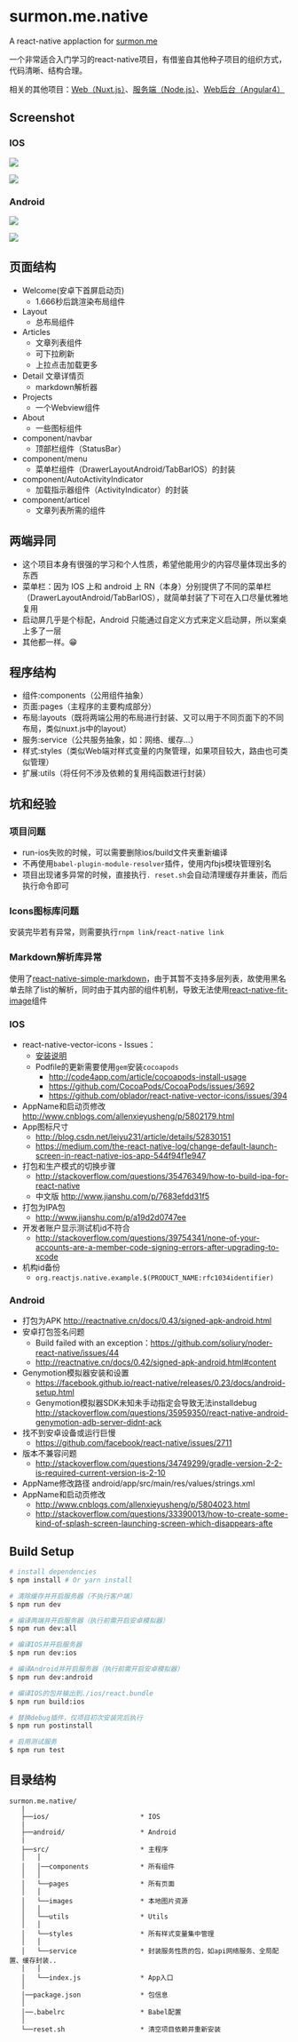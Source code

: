 # surmon.me.native
A react-native applaction for [surmon.me](https://surmon.me)

一个非常适合入门学习的react-native项目，有借鉴自其他种子项目的组织方式，代码清晰、结构合理。

相关的其他项目：[Web（Nuxt.js）](https://github.com/surmon-china/surmon.me)、[服务端（Node.js）](https://github.com/surmon-china/nodepress)、[Web后台（Angular4）](https://github.com/surmon-china/angular-admin)

## Screenshot

### IOS

![](https://raw.githubusercontent.com/surmon-china/surmon.me.native/master/screenshot/ios/full-01.jpg)

![](https://raw.githubusercontent.com/surmon-china/surmon.me.native/master/screenshot/ios/full-02.jpg)

### Android

![](https://raw.githubusercontent.com/surmon-china/surmon.me.native/master/screenshot/android/full-01.jpg)

![](https://raw.githubusercontent.com/surmon-china/surmon.me.native/master/screenshot/android/full-02.jpg)


## 页面结构
- Welcome(安卓下首屏启动页)
   + 1.666秒后跳渲染布局组件
- Layout
   + 总布局组件
- Articles
   + 文章列表组件
   + 可下拉刷新
   + 上拉点击加载更多
- Detail 文章详情页
   + markdown解析器
- Projects
   + 一个Webview组件
- About
   + 一些图标组件
- component/navbar
   + 顶部栏组件（StatusBar）
- component/menu
   + 菜单栏组件（DrawerLayoutAndroid/TabBarIOS）的封装
- component/AutoActivityIndicator
   + 加载指示器组件（ActivityIndicator）的封装
- component/articel
   + 文章列表所需的组件

## 两端异同
- 这个项目本身有很强的学习和个人性质，希望他能用少的内容尽量体现出多的东西
- 菜单栏：因为 IOS 上和 android 上 RN（本身）分别提供了不同的菜单栏（DrawerLayoutAndroid/TabBarIOS），就简单封装了下可在入口尽量优雅地复用
- 启动屏几乎是个标配，Android 只能通过自定义方式来定义启动屏，所以案桌上多了一层
- 其他都一样。😁

## 程序结构
- 组件:components（公用组件抽象）
- 页面:pages（主程序的主要构成部分）
- 布局:layouts（既将两端公用的布局进行封装、又可以用于不同页面下的不同布局，类似nuxt.js中的layout）
- 服务:service（公共服务抽象，如：网络、缓存...）
- 样式:styles（类似Web端对样式变量的内聚管理，如果项目较大，路由也可类似管理）
- 扩展:utils（将任何不涉及依赖的复用纯函数进行封装）

## 坑和经验

### 项目问题
- run-ios失败的时候，可以需要删除ios/build文件夹重新编译
- 不再使用`babel-plugin-module-resolver`插件，使用内fbjs模块管理别名
- 项目出现诸多异常的时候，直接执行`. reset.sh`会自动清理缓存并重装，而后执行命令即可
### Icons图标库问题
安装完毕若有异常，则需要执行`rnpm link`/`react-native link`

### Markdown解析库异常
使用了[react-native-simple-markdown](https://github.com/CharlesMangwa/react-native-simple-markdown)，由于其暂不支持多层列表，故使用黑名单去除了list的解析，同时由于其内部的组件机制，导致无法使用[react-native-fit-image](https://github.com/huiseoul/react-native-fit-image)组件

### IOS
- react-native-vector-icons - Issues：
   * [安装说明](https://github.com/oblador/react-native-vector-icons)
   * Podfile的更新需要使用`gem`安装`cocoapods`
      + http://code4app.com/article/cocoapods-install-usage
      + https://github.com/CocoaPods/CocoaPods/issues/3692
      + https://github.com/oblador/react-native-vector-icons/issues/394
- AppName和启动页修改 http://www.cnblogs.com/allenxieyusheng/p/5802179.html
- App图标尺寸 
   + http://blog.csdn.net/leiyu231/article/details/52830151
   + https://medium.com/the-react-native-log/change-default-launch-screen-in-react-native-ios-app-544f94f1e947
- 打包和生产模式的切换步骤 
   + http://stackoverflow.com/questions/35476349/how-to-build-ipa-for-react-native
   + 中文版 http://www.jianshu.com/p/7683efdd31f5
- 打包为IPA包
   + http://www.jianshu.com/p/a19d2d0747ee
- 开发者账户显示测试机id不符合
   + http://stackoverflow.com/questions/39754341/none-of-your-accounts-are-a-member-code-signing-errors-after-upgrading-to-xcode 
- 机构id备份
   + `org.reactjs.native.example.$(PRODUCT_NAME:rfc1034identifier)`

### Android
- 打包为APK http://reactnative.cn/docs/0.43/signed-apk-android.html
- 安卓打包签名问题
   + Build failed with an exception：https://github.com/soliury/noder-react-native/issues/44
   + http://reactnative.cn/docs/0.42/signed-apk-android.html#content
- Genymotion模拟器安装和设置
   + https://facebook.github.io/react-native/releases/0.23/docs/android-setup.html
   + Genymotion模拟器SDK未知未手动指定会导致无法installdebug http://stackoverflow.com/questions/35959350/react-native-android-genymotion-adb-server-didnt-ack
- 找不到安卓设备或运行巨慢
   + https://github.com/facebook/react-native/issues/2711
- 版本不兼容问题
   + http://stackoverflow.com/questions/34749299/gradle-version-2-2-is-required-current-version-is-2-10
- AppName修改路径 android/app/src/main/res/values/strings.xml
- AppName和启动页修改 
   + http://www.cnblogs.com/allenxieyusheng/p/5804023.html
   + http://stackoverflow.com/questions/33390013/how-to-create-some-kind-of-splash-screen-launching-screen-which-disappears-afte


## Build Setup

```bash
# install dependencies
$ npm install # Or yarn install

# 清除缓存并开启服务器（不执行客户端）
$ npm run dev

# 编译两端并开启服务器（执行前需开启安卓模拟器）
$ npm run dev:all

# 编译IOS并开启服务器
$ npm run dev:ios

# 编译Android并开启服务器（执行前需开启安卓模拟器）
$ npm run dev:android

# 编译IOS的包并输出到./ios/react.bundle
$ npm run build:ios

# 替换debug插件，仅项目初次安装完后执行
$ npm run postinstall

# 启用测试服务
$ npm run test
```


## 目录结构
```
surmon.me.native/
   |
   ├──ios/                       * IOS
   |
   ├──android/                   * Android
   |
   ├──src/                       * 主程序
   │   │
   │   │──components             * 所有组件
   │   │
   │   └──pages                  * 所有页面
   │   │
   │   └──images                 * 本地图片资源
   │   │
   │   └──utils                  * Utils
   │   │
   │   └──styles                 * 所有样式变量集中管理
   │   │
   │   └──service                * 封装服务性质的包，如api网络服务、全局配置、缓存封装..
   │   │
   │   └──index.js               * App入口
   │
   │──package.json               * 包信息
   │
   │──.babelrc                   * Babel配置
   │
   └──reset.sh                   * 清空项目依赖并重新安装
```
